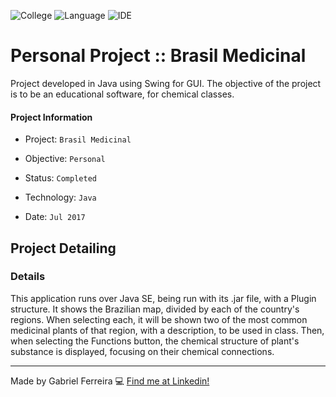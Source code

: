 ![College](https://img.shields.io/badge/Objective-Personal-yellow)
![Language](https://img.shields.io/badge/Language-Java-orange)
![IDE](https://img.shields.io/badge/IDE-NetBeans-lightblue)


# Personal Project :: Brasil Medicinal
Project developed in Java using Swing for GUI. The objective of the project is to be an educational software, for chemical classes. 

#### Project Information
- Project: ``Brasil Medicinal``
&nbsp;

- Objective: ``Personal``
&nbsp;

- Status: ``Completed``
&nbsp;

- Technology: ``Java``
&nbsp;

- Date: ``Jul 2017``
&nbsp;

## Project Detailing
### Details
This application runs over Java SE, being run with its .jar file, with a Plugin structure. It shows the Brazilian map, divided by each of the country's regions. When selecting each, it will be shown two of the most common medicinal plants of that region, with a description, to be used in class. Then, when selecting the Functions button, the chemical structure of plant's substance is displayed, focusing on their chemical connections.

--- 
Made by Gabriel Ferreira :computer: [Find me at Linkedin!](https://www.linkedin.com/in/gabriel-f-sousa/)
